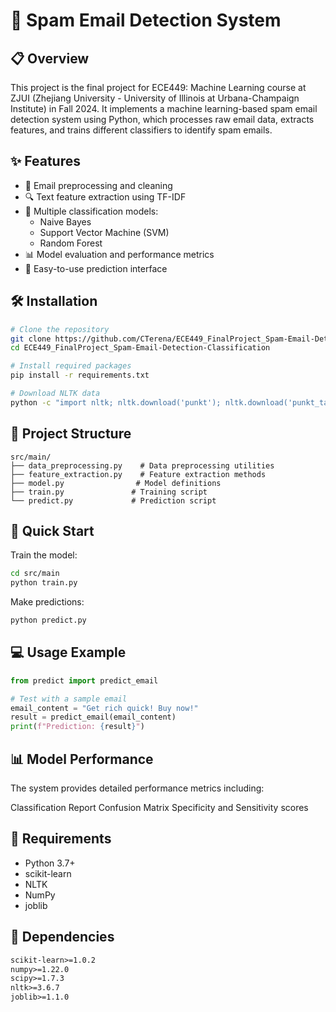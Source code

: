 # 🚀 Spam Email Detection System

## 📋 Overview
This project is the final project for ECE449: Machine Learning course at ZJUI (Zhejiang University - University of Illinois at Urbana-Champaign Institute) in Fall 2024. It implements a machine learning-based spam email detection system using Python, which processes raw email data, extracts features, and trains different classifiers to identify spam emails.

## ✨ Features
- 📧 Email preprocessing and cleaning
- 🔍 Text feature extraction using TF-IDF
- 🤖 Multiple classification models:
  - Naive Bayes
  - Support Vector Machine (SVM)
  - Random Forest
- 📊 Model evaluation and performance metrics
- 🔄 Easy-to-use prediction interface

## 🛠️ Installation
```bash
# Clone the repository
git clone https://github.com/CTerena/ECE449_FinalProject_Spam-Email-Detection-Classification.git
cd ECE449_FinalProject_Spam-Email-Detection-Classification

# Install required packages
pip install -r requirements.txt

# Download NLTK data
python -c "import nltk; nltk.download('punkt'); nltk.download('punkt_tab'); nltk.download('stopwords')"
```

## 📁 Project Structure
```
src/main/
├── data_preprocessing.py    # Data preprocessing utilities
├── feature_extraction.py    # Feature extraction methods
├── model.py                # Model definitions
├── train.py               # Training script
└── predict.py             # Prediction script
```
## 🚀 Quick Start
Train the model:
```bash
cd src/main
python train.py
```
Make predictions:
```bash
python predict.py
```

## 💻 Usage Example
```python
from predict import predict_email

# Test with a sample email
email_content = "Get rich quick! Buy now!"
result = predict_email(email_content)
print(f"Prediction: {result}")
```
## 📊 Model Performance
The system provides detailed performance metrics including:

Classification Report
Confusion Matrix
Specificity and Sensitivity scores
## 🔧 Requirements
- Python 3.7+
- scikit-learn
- NLTK
- NumPy
- joblib

## 📝 Dependencies
```txt
scikit-learn>=1.0.2
numpy>=1.22.0
scipy>=1.7.3
nltk>=3.6.7
joblib>=1.1.0
```

